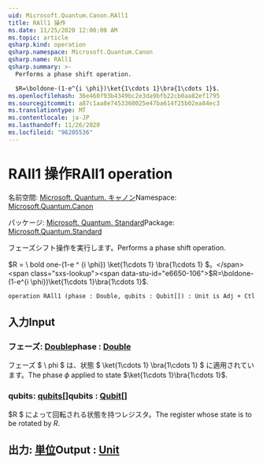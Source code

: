 ```yaml
---
uid: Microsoft.Quantum.Canon.RAll1
title: RAll1 操作
ms.date: 11/25/2020 12:00:00 AM
ms.topic: article
qsharp.kind: operation
qsharp.namespace: Microsoft.Quantum.Canon
qsharp.name: RAll1
qsharp.summary: >-
  Performs a phase shift operation.

  $R=\boldone-(1-e^{i \phi})\ket{1\cdots 1}\bra{1\cdots 1}$.
ms.openlocfilehash: 36e460f93b4349bc2e3da9bfb22cb0aa82ef1795
ms.sourcegitcommit: a87c1aa8e7453360025e47ba614f25b02ea84ec3
ms.translationtype: MT
ms.contentlocale: ja-JP
ms.lasthandoff: 11/26/2020
ms.locfileid: "96205536"
---
```

# <a name="rall1-operation"></a><span data-ttu-id="e6650-102">RAll1 操作</span><span class="sxs-lookup"><span data-stu-id="e6650-102">RAll1 operation</span></span>

<span data-ttu-id="e6650-103">名前空間: [Microsoft. Quantum. キャノン](xref:Microsoft.Quantum.Canon)</span><span class="sxs-lookup"><span data-stu-id="e6650-103">Namespace: [Microsoft.Quantum.Canon](xref:Microsoft.Quantum.Canon)</span></span>

<span data-ttu-id="e6650-104">パッケージ: [Microsoft. Quantum. Standard](https://nuget.org/packages/Microsoft.Quantum.Standard)</span><span class="sxs-lookup"><span data-stu-id="e6650-104">Package: [Microsoft.Quantum.Standard](https://nuget.org/packages/Microsoft.Quantum.Standard)</span></span>


<span data-ttu-id="e6650-105">フェーズシフト操作を実行します。</span><span class="sxs-lookup"><span data-stu-id="e6650-105">Performs a phase shift operation.</span></span>

<span data-ttu-id="e6650-106">$R = \ bold one-(1-e ^ {i \phi}) \ket{1\cdots 1} \bra{1\cdots 1} $。</span><span class="sxs-lookup"><span data-stu-id="e6650-106">$R=\boldone-(1-e^{i \phi})\ket{1\cdots 1}\bra{1\cdots 1}$.</span></span>

```qsharp
operation RAll1 (phase : Double, qubits : Qubit[]) : Unit is Adj + Ctl
```


## <a name="input"></a><span data-ttu-id="e6650-107">入力</span><span class="sxs-lookup"><span data-stu-id="e6650-107">Input</span></span>

### <a name="phase--double"></a><span data-ttu-id="e6650-108">フェーズ: [Double](xref:microsoft.quantum.lang-ref.double)</span><span class="sxs-lookup"><span data-stu-id="e6650-108">phase : [Double](xref:microsoft.quantum.lang-ref.double)</span></span>

<span data-ttu-id="e6650-109">フェーズ $ \ phi $ は、状態 $ \ket{1\cdots 1} \bra{1\cdots 1} $ に適用されています。</span><span class="sxs-lookup"><span data-stu-id="e6650-109">The phase $\phi$ applied to state $\ket{1\cdots 1}\bra{1\cdots 1}$.</span></span>


### <a name="qubits--qubit"></a><span data-ttu-id="e6650-110">qubits: [qubits](xref:microsoft.quantum.lang-ref.qubit)[]</span><span class="sxs-lookup"><span data-stu-id="e6650-110">qubits : [Qubit](xref:microsoft.quantum.lang-ref.qubit)[]</span></span>

<span data-ttu-id="e6650-111">$R $ によって回転される状態を持つレジスタ。</span><span class="sxs-lookup"><span data-stu-id="e6650-111">The register whose state is to be rotated by $R$.</span></span>



## <a name="output--unit"></a><span data-ttu-id="e6650-112">出力: [単位](xref:microsoft.quantum.lang-ref.unit)</span><span class="sxs-lookup"><span data-stu-id="e6650-112">Output : [Unit](xref:microsoft.quantum.lang-ref.unit)</span></span>

